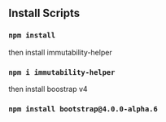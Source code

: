 ## Install Scripts

### `npm install`

then install immutability-helper

### `npm i immutability-helper`

then install boostrap v4

### `npm install bootstrap@4.0.0-alpha.6`

